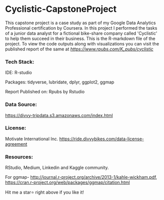 # Cyclistic-CapstoneProject
This capstone project is a case study as part of my Google Data Analytics Professional certification by Coursera. 
In this project I performed the tasks of a junior data analyst for a fictional bike-share company called 'Cyclistic' to help them succeed in their business.
This is the R-markdown file of the project. To view the code outputs along with visualizations you can visit the published report of the same at *https://www.rpubs.com/K_pubs/cyclistic*
### Tech Stack:
IDE: R-studio

Packages: tidyverse, lubridate, dplyr, ggplot2, ggmap

Report Published on: Rpubs by Rstudio
### Data Source:
https://divvy-tripdata.s3.amazonaws.com/index.html
### License: 
Motivate International Inc. https://ride.divvybikes.com/data-license-agreement
### Resources: 
RStudio, Medium, Linkedin and Kaggle community.

For ggmap- http://journal.r-project.org/archive/2013-1/kahle-wickham.pdf, https://cran.r-project.org/web/packages/ggmap/citation.html

Hit me a star⭐ right above if you like it!
